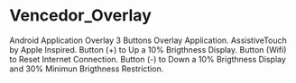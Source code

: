 # Vencedor_Overlay
Android Application Overlay
3 Buttons Overlay Application.
AssistiveTouch by Apple Inspired.
Button (+) to Up a 10% Brigthness Display.
Button (Wifi) to Reset Internet Connection.
Button (-) to Down a 10% Brigthness Display and 30% Minimun Brigthness Restriction.
